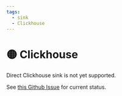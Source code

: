 ```yaml
---
tags:
  - sink
  - Clickhouse
---
```


# 🟡 Clickhouse

Direct Clickhouse sink is not yet supported.

See [this Github Issue](https://github.com/silverton-io/honeypot/issues/8) for current status.
